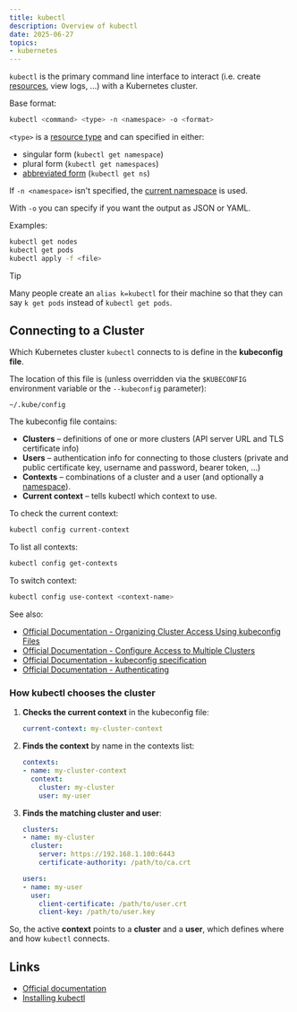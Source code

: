 ```yaml
---
title: kubectl
description: Overview of kubectl
date: 2025-06-27
topics:
- kubernetes
---
```


`kubectl` is the primary command line interface to interact (i.e. create [resources](resources/overview.md), view logs, ...) with a Kubernetes cluster.

Base format:

```sh
kubectl <command> <type> -n <namespace> -o <format>
```

`<type>` is a [resource type](resources/overview.md) and can specified in either:

* singular form (`kubectl get namespace`)
* plural form (`kubectl get namespaces`)
* [abbreviated form](https://kubernetes.io/docs/reference/kubectl/#resource-types) (`kubectl get ns`)

If `-n <namespace>` isn't specified, the [current namespace](resources/namespaces.md) is used.

With `-o` you can specify if you want the output as JSON or YAML.

Examples:

```sh
kubectl get nodes
kubectl get pods
kubectl apply -f <file>
```

> [!TIP]
> Many people create an `alias k=kubectl` for their machine so that they can say `k get pods` instead of `kubectl get pods`.

## Connecting to a Cluster

Which Kubernetes cluster `kubectl` connects to is define in the **kubeconfig file**.

The location of this file is (unless overridden via the `$KUBECONFIG` environment variable or the `--kubeconfig` parameter):

    ~/.kube/config

The kubeconfig file contains:

* **Clusters** – definitions of one or more clusters (API server URL and TLS certificate info)
* **Users** – authentication info for connecting to those clusters (private and public certificate key, username and password, bearer token, ...)
* **Contexts** – combinations of a cluster and a user (and optionally a [namespace](resources/namespaces.md)).
* **Current context** – tells kubectl which context to use.

To check the current context:

```sh
kubectl config current-context
```

To list all contexts:

```sh
kubectl config get-contexts
```

To switch context:

```sh
kubectl config use-context <context-name>
```

See also:

* [Official Documentation - Organizing Cluster Access Using kubeconfig Files](https://kubernetes.io/docs/concepts/configuration/organize-cluster-access-kubeconfig/)
* [Official Documentation - Configure Access to Multiple Clusters](https://kubernetes.io/docs/tasks/access-application-cluster/configure-access-multiple-clusters/)
* [Official Documentation - kubeconfig specification](https://kubernetes.io/docs/reference/config-api/kubeconfig.v1/)
* [Official Documentation - Authenticating](https://kubernetes.io/docs/reference/access-authn-authz/authentication/)

### How kubectl chooses the cluster

1. **Checks the current context** in the kubeconfig file:

   ```yaml
   current-context: my-cluster-context
   ```

1. **Finds the context** by name in the contexts list:

   ```yaml
   contexts:
   - name: my-cluster-context
     context:
       cluster: my-cluster
       user: my-user
   ```

1. **Finds the matching cluster and user**:

   ```yaml
   clusters:
   - name: my-cluster
     cluster:
       server: https://192.168.1.100:6443
       certificate-authority: /path/to/ca.crt

   users:
   - name: my-user
     user:
       client-certificate: /path/to/user.crt
       client-key: /path/to/user.key
   ```

So, the active **context** points to a **cluster** and a **user**, which defines where and how `kubectl` connects.

## Links

* [Official documentation](https://kubernetes.io/docs/reference/kubectl/)
* [Installing kubectl](https://kubernetes.io/docs/tasks/tools/)
